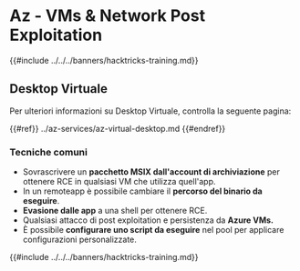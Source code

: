 # Az - VMs & Network Post Exploitation

{{#include ../../../banners/hacktricks-training.md}}

## Desktop Virtuale

Per ulteriori informazioni su Desktop Virtuale, controlla la seguente pagina:

{{#ref}}
../az-services/az-virtual-desktop.md
{{#endref}}

### Tecniche comuni

- Sovrascrivere un **pacchetto MSIX dall'account di archiviazione** per ottenere RCE in qualsiasi VM che utilizza quell'app.
- In un remoteapp è possibile cambiare il **percorso del binario da eseguire**.
- **Evasione dalle app** a una shell per ottenere RCE.
- Qualsiasi attacco di post exploitation e persistenza da **Azure VMs.**
- È possibile **configurare uno script da eseguire** nel pool per applicare configurazioni personalizzate.

{{#include ../../../banners/hacktricks-training.md}}
